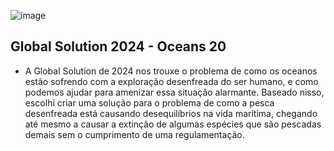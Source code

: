 ![image](https://github.com/ianmonteirom/Global-Solution-1/assets/152393807/43d4cab7-3cf3-4746-9466-973973aed29a)

## Global Solution 2024 - Oceans 20
- A Global Solution de 2024 nos trouxe o problema de como os oceanos estão sofrendo com a exploração desenfreada do ser humano, e como podemos ajudar para amenizar essa situação alarmante. Baseado nisso, escolhi criar uma solução para o problema de como a pesca desenfreada está causando desequilíbrios na vida marítima, chegando até mesmo a causar a extinção de algumas espécies que são pescadas demais sem o cumprimento de uma regulamentação.
  
